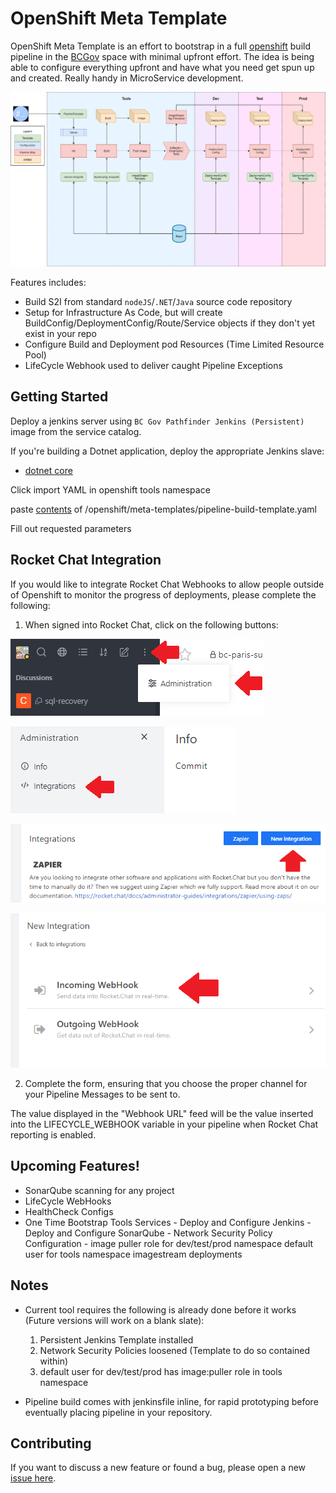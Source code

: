 # OpenShift Meta Template
 
OpenShift Meta Template is an effort to bootstrap in a full [openshift](https://www.openshift.com) build pipeline in the [BCGov](https://github.com/bcgov) space with minimal upfront effort. The idea is being able to configure everything upfront and have what you need get spun up and created. Really handy in MicroService development.
 
[![N|Solid](OpenShift-DevOps-Flow.png)](OpenShift-DevOps-Flow.png)
 
Features includes:
 
- Build S2I from standard `nodeJS`/`.NET`/`Java` source code repository
- Setup for Infrastructure As Code, but will create BuildConfig/DeploymentConfig/Route/Service objects if they don't yet exist in your repo
- Configure Build and Deployment pod Resources (Time Limited Resource Pool)
- LifeCycle Webhook used to deliver caught Pipeline Exceptions
 
## Getting Started
 
Deploy a jenkins server using `BC Gov Pathfinder Jenkins (Persistent)` image from the service catalog.
 
If you're building a Dotnet application, deploy the appropriate Jenkins slave:
- [dotnet core](openshift/meta-templates/build-slaves/dotnet-slave.yaml)
 
Click import YAML in openshift tools namespace
 
paste [contents](https://raw.githubusercontent.com/ChrisHoban/ssg-openshift-meta-templates/master/openshift/meta-templates/pipeline-build-template.yaml) of /openshift/meta-templates/pipeline-build-template.yaml
 
Fill out requested parameters 

## Rocket Chat Integration

If you would like to integrate Rocket Chat Webhooks to allow people outside of Openshift to monitor the progress of deployments, please complete the following:

1. When signed into Rocket Chat, click on the following buttons:

[![N|Solid](rocketChat-images/rc-integration-1.PNG)](rocketChat-images/rc-integration-1.PNG)

[![N|Solid](rocketChat-images/rc-integration-2.PNG)](rocketChat-images/rc-integration-2.PNG)

[![N|Solid](rocketChat-images/rc-integration-3.PNG)](rocketChat-images/rc-integration-3.PNG)

[![N|Solid](rocketChat-images/rc-integration-4.PNG)](rocketChat-images/rc-integration-4.PNG)

2. Complete the form, ensuring that you choose the proper channel for your Pipeline Messages to be sent to.

The value displayed in the "Webhook URL" feed will be the value inserted into the LIFECYCLE_WEBHOOK variable in your pipeline when Rocket Chat reporting is enabled.

 
## Upcoming Features!
 
- SonarQube scanning for any project
- LifeCycle WebHooks
- HealthCheck Configs
- One Time Bootstrap Tools Services
      - Deploy and Configure Jenkins
      - Deploy and Configure SonarQube
      - Network Security Policy Configuration
      - image puller role for dev/test/prod namespace default user for tools namespace imagestream deployments
 
## Notes
 
- Current tool requires the following is already done before it works (Future versions will work on a blank slate): 
  1. Persistent Jenkins Template installed
  2. Network Security Policies loosened (Template to do so contained within)
  3. default user for dev/test/prod has image:puller role in tools namespace
 
- Pipeline build comes with jenkinsfile inline, for rapid prototyping before eventually placing pipeline in your repository.
 
## Contributing
 
If you want to discuss a new feature or found a bug, please open a new [issue here](https://github.com/ChrisHoban/ssg-openshift-meta-templates/issues).